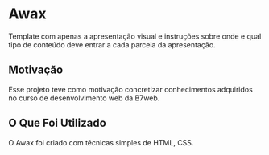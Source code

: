 # Awax

Template com apenas a apresentação visual e instruções sobre onde e qual tipo de conteúdo deve entrar a cada parcela da apresentação.



## Motivação

Esse projeto teve como motivação concretizar conhecimentos adquiridos no curso de desenvolvimento web da B7web.



## O Que Foi Utilizado

O Awax foi criado com técnicas simples de HTML, CSS.
